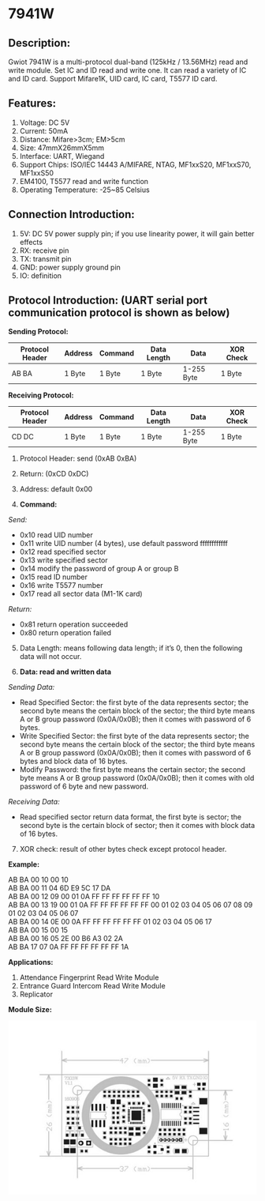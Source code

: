 # 7941W

## Description:

Gwiot 7941W is a multi-protocol dual-band (125kHz / 13.56MHz) read and write module. Set IC and ID read and write one.
It can read a variety of IC and ID card. Support Mifare1K, UID card, IC card, T5577 ID card.

## Features:

1. Voltage: DC 5V
2. Current: 50mA
3. Distance: Mifare>3cm; EM>5cm
4. Size: 47mmX26mmX5mm
5. Interface: UART, Wiegand
6. Support Chips: ISO/IEC 14443 A/MIFARE, NTAG, MF1xxS20, MF1xxS70, MF1xxS50
7. EM4100, T5577 read and write function
8. Operating Temperature: -25~85 Celsius

## Connection Introduction:

1. 5V: DC 5V power supply pin; if you use linearity power, it will gain better effects
2. RX: receive pin
3. TX: transmit pin
4. GND: power supply ground pin
5. IO: definition

## Protocol Introduction: (UART serial port communication protocol is shown as below)

**Sending Protocol:**

| Protocol Header | Address | Command | Data Length | Data       | XOR Check |
| --------------- | ------- | ------- | ----------- | ---------- | --------- |
| AB BA           | 1 Byte	 | 1 Byte  | 1 Byte      | 1-255 Byte | 1 Byte  |


**Receiving Protocol:**

| Protocol Header | Address | Command | Data Length | Data       | XOR Check |
| --------------- | ------- | ------- | ----------- | ---------- | --------- |
| CD DC           | 1 Byte  | 1 Byte  | 1 Byte      | 1-255 Byte | 1 Byte    |

1. Protocol Header: send (0xAB 0xBA)
2. Return: (0xCD 0xDC)
3. Address: default 0x00

4. **Command:**

*Send:*

   * 0x10 read UID number
   * 0x11 write UID number (4 bytes), use default password ffffffffffff
   * 0x12 read specified sector
   * 0x13 write specified sector
   * 0x14 modify the password of group A or group B
   * 0x15 read ID number
   * 0x16 write T5577 number
   * 0x17 read all sector data (M1-1K card)
   
*Return:*

   * 0x81 return operation succeeded
   * 0x80 return operation failed

5. Data Length: means following data length; if it’s 0, then the following data will not occur.

6. **Data: read and written data**

*Sending Data:*
   * Read Specified Sector: the first byte of the data represents sector; the second byte means the certain block of the sector; the third byte means A or B group password (0x0A/0x0B);
    then it comes with password of 6 bytes.
   * Write Specified Sector: the first byte of the data represents sector; the second byte means the certain block of the sector; the third byte means A or B group password (0x0A/0x0B);
    then it comes with password of 6 bytes and block data of 16 bytes.
   * Modify Password: the first byte means the certain sector; the second byte means A or B group password (0x0A/0x0B); then it comes with old password of 6 byte and new password.
   
*Receiving Data:*
   * Read specified sector return data format, the first byte is sector; the second byte is the certain block of sector; then it comes with block data of 16 bytes.

7. XOR check: result of other bytes check except protocol header.

**Example:**

AB BA 00 10 00 10 \
AB BA 00 11 04 6D E9 5C 17 DA \
AB BA 00 12 09 00 01 0A FF FF FF FF FF FF 10 \
AB BA 00 13 19 00 01 0A FF FF FF FF FF FF 00 01 02 03 04 05 06 07 08 09 01 02 03 04 05 06 07 \
AB BA 00 14 0E 00 0A FF FF FF FF FF FF 01 02 03 04 05 06 17 \
AB BA 00 15 00 15 \
AB BA 00 16 05 2E 00 B6 A3 02 2A \
AB BA 17 07 0A FF FF FF FF FF FF 1A

**Applications:**

1. Attendance Fingerprint Read Write Module
2. Entrance Guard Intercom Read Write Module
3. Replicator

**Module Size:**

![module](module.jpg?raw=true)